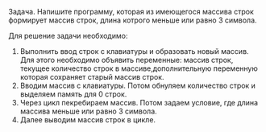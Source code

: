 Задача. Напишите программу, которая из имеющегося массива строк формирует массив строк, длина котрого меньше или равно 3 символа.

Для решение задачи необходимо:
1. Выполнить ввод строк с клавиатуры и образовать новый массив. Для этого необходимо объявить переменные: массив строк, текущее количество строк в массиве,дополнительную переменную которая сохраняет старый массив строк.
2. Вводим массив  с клавиатуры. Потом обнуляем количество строк  и  выделяем память для 0 строк.
3. Через цикл пекребираем массив. Потом задаем условие, где длина массива меньше или равно 3 символа.
4. Далее выводим массив строк в цикле.
